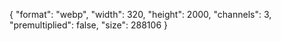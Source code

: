 {
  "format": "webp",
  "width": 320,
  "height": 2000,
  "channels": 3,
  "premultiplied": false,
  "size": 288106
}